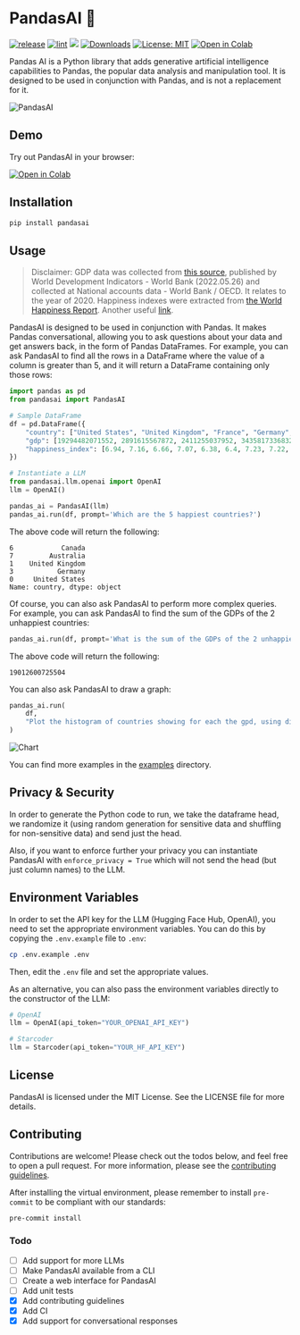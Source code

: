 # PandasAI 🐼

[![release](https://img.shields.io/pypi/v/pandasai?label=Release&style=flat-square)](https://pypi.org/project/pandasai/)
[![lint](https://github.com/gventuri/pandas-ai/actions/workflows/ci.yml/badge.svg)](https://github.com/gventuri/pandas-ai/actions/workflows/ci.yml/badge.svg)
[![](https://dcbadge.vercel.app/api/server/kF7FqH2FwS?style=flat&compact=true)](https://discord.gg/kF7FqH2FwS)
[![Downloads](https://static.pepy.tech/badge/pandasai/month)](https://pepy.tech/project/pandasai) [![License: MIT](https://img.shields.io/badge/License-MIT-yellow.svg)](https://opensource.org/licenses/MIT)
[![Open in Colab](https://camo.githubusercontent.com/84f0493939e0c4de4e6dbe113251b4bfb5353e57134ffd9fcab6b8714514d4d1/68747470733a2f2f636f6c61622e72657365617263682e676f6f676c652e636f6d2f6173736574732f636f6c61622d62616467652e737667)](https://colab.research.google.com/drive/1rKz7TudOeCeKGHekw7JFNL4sagN9hon-?usp=sharing)

Pandas AI is a Python library that adds generative artificial intelligence capabilities to Pandas, the popular data analysis and manipulation tool. It is designed to be used in conjunction with Pandas, and is not a replacement for it.

<!-- Add images/pandas-ai.png -->

![PandasAI](images/pandas-ai.png?raw=true)

## Demo

Try out PandasAI in your browser:

[![Open in Colab](https://camo.githubusercontent.com/84f0493939e0c4de4e6dbe113251b4bfb5353e57134ffd9fcab6b8714514d4d1/68747470733a2f2f636f6c61622e72657365617263682e676f6f676c652e636f6d2f6173736574732f636f6c61622d62616467652e737667)](https://colab.research.google.com/drive/1rKz7TudOeCeKGHekw7JFNL4sagN9hon-?usp=sharing)

## Installation

```bash
pip install pandasai
```

## Usage

> Disclaimer: GDP data was collected from [this source](https://ourworldindata.org/grapher/gross-domestic-product?tab=table), published by World Development Indicators - World Bank (2022.05.26) and collected at National accounts data - World Bank / OECD. It relates to the year of 2020. Happiness indexes were extracted from [the World Happiness Report](https://ftnnews.com/images/stories/documents/2020/WHR20.pdf). Another useful [link](https://data.world/makeovermonday/2020w19-world-happiness-report-2020).

PandasAI is designed to be used in conjunction with Pandas. It makes Pandas conversational, allowing you to ask questions about your data and get answers back, in the form of Pandas DataFrames. For example, you can ask PandasAI to find all the rows in a DataFrame where the value of a column is greater than 5, and it will return a DataFrame containing only those rows:

```python
import pandas as pd
from pandasai import PandasAI

# Sample DataFrame
df = pd.DataFrame({
    "country": ["United States", "United Kingdom", "France", "Germany", "Italy", "Spain", "Canada", "Australia", "Japan", "China"],
    "gdp": [19294482071552, 2891615567872, 2411255037952, 3435817336832, 1745433788416, 1181205135360, 1607402389504, 1490967855104, 4380756541440, 14631844184064],
    "happiness_index": [6.94, 7.16, 6.66, 7.07, 6.38, 6.4, 7.23, 7.22, 5.87, 5.12]
})

# Instantiate a LLM
from pandasai.llm.openai import OpenAI
llm = OpenAI()

pandas_ai = PandasAI(llm)
pandas_ai.run(df, prompt='Which are the 5 happiest countries?')
```

The above code will return the following:

```
6            Canada
7         Australia
1    United Kingdom
3           Germany
0     United States
Name: country, dtype: object
```

Of course, you can also ask PandasAI to perform more complex queries. For example, you can ask PandasAI to find the sum of the GDPs of the 2 unhappiest countries:

```python
pandas_ai.run(df, prompt='What is the sum of the GDPs of the 2 unhappiest countries?')
```

The above code will return the following:

```
19012600725504
```

You can also ask PandasAI to draw a graph:

```python
pandas_ai.run(
    df,
    "Plot the histogram of countries showing for each the gpd, using different colors for each bar",
)
```

![Chart](images/histogram-chart.png?raw=true)

You can find more examples in the [examples](examples) directory.

## Privacy & Security
In order to generate the Python code to run, we take the dataframe head, we randomize it (using random generation for sensitive data and shuffling for non-sensitive data) and send just the head.

Also, if you want to enforce further your privacy you can instantiate PandasAI with `enforce_privacy = True` which will not send the head (but just column names) to the LLM.


## Environment Variables

In order to set the API key for the LLM (Hugging Face Hub, OpenAI), you need to set the appropriate environment variables. You can do this by copying the `.env.example` file to `.env`:

```bash
cp .env.example .env
```

Then, edit the `.env` file and set the appropriate values.

As an alternative, you can also pass the environment variables directly to the constructor of the LLM:

```python
# OpenAI
llm = OpenAI(api_token="YOUR_OPENAI_API_KEY")

# Starcoder
llm = Starcoder(api_token="YOUR_HF_API_KEY")
```

## License

PandasAI is licensed under the MIT License. See the LICENSE file for more details.

## Contributing

Contributions are welcome! Please check out the todos below, and feel free to open a pull request.
For more information, please see the [contributing guidelines](CONTRIBUTING.md).

After installing the virtual environment, please remember to install `pre-commit` to be compliant with our standards:

```bash
pre-commit install
```

### Todo

- [ ] Add support for more LLMs
- [ ] Make PandasAI available from a CLI
- [ ] Create a web interface for PandasAI
- [ ] Add unit tests
- [x] Add contributing guidelines
- [x] Add CI
- [x] Add support for conversational responses
